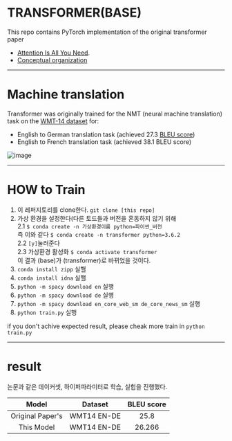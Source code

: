 # TRANSFORMER(BASE)
This repo contains PyTorch implementation of the original transformer paper 
* [Attention Is All You Need](https://arxiv.org/pdf/1706.03762.pdf).      
* [Conceptual organization](https://yerimoh.github.io/Lan/)   



------


# Machine translation

Transformer was originally trained for the NMT (neural machine translation) task on the [WMT-14 dataset](https://torchtext.readthedocs.io/en/latest/datasets.html#wmt14) for:
* English to German translation task (achieved 27.3 [BLEU score](https://en.wikipedia.org/wiki/BLEU))
* English to French translation task (achieved 38.1 BLEU score)
 
![image](https://user-images.githubusercontent.com/76824611/185812227-620f98f6-845e-41cd-b5f0-9d3bd40e422b.png)

 
 



-----


# HOW to Train

1. 이 레퍼지토리를 clone한다. ```git clone [this repo]```     
2. 가상 환경을 설정한다(다른 토드들과 버전을 혼동하지 않기 위해   
   2.1 ```$ conda create -n 가상환경이름 python=파이썬_버전```     
         즉 이와 같다 ```$ conda create -n transformer python=3.6.2```      
   2.2 ```[y]```눌러준다     
   2.3 가상환경 활성화 ```$ conda activate transformer```      
       이 결과 (base)가 (transformer)로 바뀌었을 것이다.   
 3. ```conda install zipp``` 실핼   
 4. ```conda install idna``` 실핼   
 5. ```python -m spacy download en``` 실행   
 6. ```python -m spacy download de``` 실행
 7. ```python -m spacy download en_core_web_sm de_core_news_sm``` 실행
 8. ```python train.py``` 실행


if you don't achive expected result, 
please cheak more train in ```python train.py```

----

# result
논문과 같은 데이커셋, 하이퍼파라미터로 학습, 실험을 진행했다.

| Model | Dataset | BLEU score |
|:---:|:---:|:---:|
| Original Paper's | WMT14 EN-DE | 25.8 |
| This Model | WMT14 EN-DE  |  26.266 |




